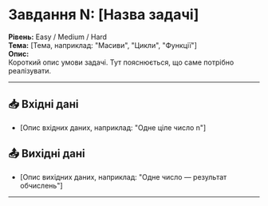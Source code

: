 # Завдання N: [Назва задачі]

**Рівень:** Easy / Medium / Hard  
**Тема:** [Тема, наприклад: "Масиви", "Цикли", "Функції"]  
**Опис:**  
Короткий опис умови задачі. Тут пояснюється, що саме потрібно реалізувати.

---

## 📥 Вхідні дані
- [Опис вхідних даних, наприклад: "Одне ціле число n"]

## 📤 Вихідні дані
- [Опис вихідних даних, наприклад: "Одне число — результат обчислень"]

---
